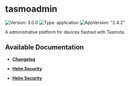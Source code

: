 # tasmoadmin

![Version: 3.0.0](https://img.shields.io/badge/Version-3.0.0-informational?style=flat-square) ![Type: application](https://img.shields.io/badge/Type-application-informational?style=flat-square) ![AppVersion: "2.4.2"](https://img.shields.io/badge/AppVersion-"2.4.2"-informational?style=flat-square)

A administrative platform for devices flashed with Tasmota.

## Available Documentation

- [**Changelog**](CHANGELOG)

- [**Helm Security**](container-security)

- [**Helm Security**](helm-security)

